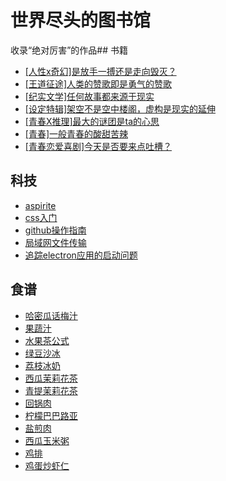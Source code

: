 # 世界尽头的图书馆

收录“绝对厉害”的作品## 书籍

- [[人性x奇幻]是放手一搏还是走向毁灭？](context/书籍/[人性x奇幻]是放手一搏还是走向毁灭？.md)
- [[王道征途]人类的赞歌即是勇气的赞歌](context/书籍/[王道征途]人类的赞歌即是勇气的赞歌.md)
- [[纪实文学]任何故事都来源于现实](context/书籍/[纪实文学]任何故事都来源于现实.md)
- [[设定特辑]架空不是空中楼阁，虚构是现实的延伸](context/书籍/[设定特辑]架空不是空中楼阁，虚构是现实的延伸.md)
- [[青春X推理]最大的谜团是ta的心思](context/书籍/[青春X推理]最大的谜团是ta的心思.md)
- [[青春]一般青春的酸甜苦辣](context/书籍/[青春]一般青春的酸甜苦辣.md)
- [[青春恋爱喜剧]今天是否要来点吐槽？](context/书籍/[青春恋爱喜剧]今天是否要来点吐槽？.md)

## 科技

- [aspirite](context/科技/aspirite.md)
- [css入门](context/科技/css入门.md)
- [github操作指南](context/科技/github操作指南.md)
- [局域网文件传输](context/科技/局域网文件传输.md)
- [追踪electron应用的启动问题](context/科技/追踪electron应用的启动问题.md)

## 食谱

- [哈密瓜话梅汁](context/食谱/drinkers/哈密瓜话梅汁.md)
- [果蔬汁](context/食谱/drinkers/果蔬汁.md)
- [水果茶公式](context/食谱/drinkers/水果茶公式.md)
- [绿豆沙冰](context/食谱/drinkers/绿豆沙冰.md)
- [荔枝冰奶](context/食谱/drinkers/荔枝冰奶.md)
- [西瓜茉莉花茶](context/食谱/drinkers/西瓜茉莉花茶.md)
- [青提茉莉花茶](context/食谱/drinkers/青提茉莉花茶.md)
- [回锅肉](context/食谱/回锅肉.md)
- [柠檬巴巴路亚](context/食谱/柠檬巴巴路亚.md)
- [盐煎肉](context/食谱/盐煎肉.md)
- [西瓜玉米粥](context/食谱/西瓜玉米粥.md)
- [鸡排](context/食谱/鸡排.md)
- [鸡蛋炒虾仁](context/食谱/鸡蛋炒虾仁.md)

